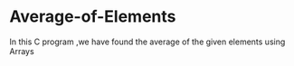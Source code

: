 # Average-of-Elements
In this C program ,we have found the average of the given elements using Arrays



